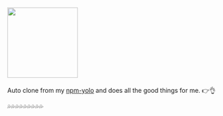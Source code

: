 # <a href='https://github.com/luangch/npm-nahee/'><img src='https://cloud.githubusercontent.com/assets/1572632/21657730/3d239fc6-d2f6-11e6-8eef-3367494c7f7b.png' height='160'></a>


Auto clone from my [npm-yolo](https://github.com/luangch/yolo-npm) and does all the good things for me. 👉👌

💦💦💦💦💦💦💦💦💦
